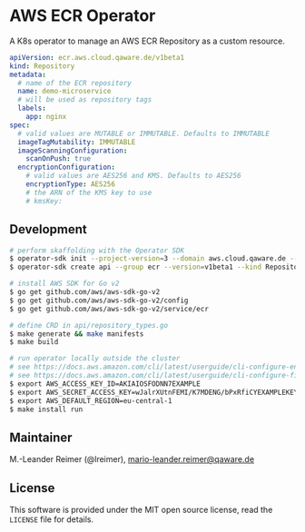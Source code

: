 # AWS ECR Operator

A K8s operator to manage an AWS ECR Repository as a custom resource.

```yaml
apiVersion: ecr.aws.cloud.qaware.de/v1beta1
kind: Repository
metadata:
  # name of the ECR repository
  name: demo-microservice
  # will be used as repository tags
  labels:
    app: nginx
spec:
  # valid values are MUTABLE or IMMUTABLE. Defaults to IMMUTABLE
  imageTagMutability: IMMUTABLE
  imageScanningConfiguration:
    scanOnPush: true
  encryptionConfiguration:
    # valid values are AES256 and KMS. Defaults to AES256
    encryptionType: AES256
    # the ARN of the KMS key to use
    # kmsKey: 
```

## Development

```bash
# perform skaffolding with the Operator SDK
$ operator-sdk init --project-version=3 --domain aws.cloud.qaware.de --repo github.com/lreimer/aws-ecr-operator
$ operator-sdk create api --group ecr --version=v1beta1 --kind Repository --resource --controller

# install AWS SDK for Go v2
$ go get github.com/aws/aws-sdk-go-v2
$ go get github.com/aws/aws-sdk-go-v2/config
$ go get github.com/aws/aws-sdk-go-v2/service/ecr

# define CRD in api/repository_types.go
$ make generate && make manifests
$ make build

# run operator locally outside the cluster
# see https://docs.aws.amazon.com/cli/latest/userguide/cli-configure-envvars.html
# see https://docs.aws.amazon.com/cli/latest/userguide/cli-configure-files.html
$ export AWS_ACCESS_KEY_ID=AKIAIOSFODNN7EXAMPLE
$ export AWS_SECRET_ACCESS_KEY=wJalrXUtnFEMI/K7MDENG/bPxRfiCYEXAMPLEKEY
$ export AWS_DEFAULT_REGION=eu-central-1
$ make install run
```

## Maintainer

M.-Leander Reimer (@lreimer), <mario-leander.reimer@qaware.de>

## License

This software is provided under the MIT open source license, read the `LICENSE`
file for details.

